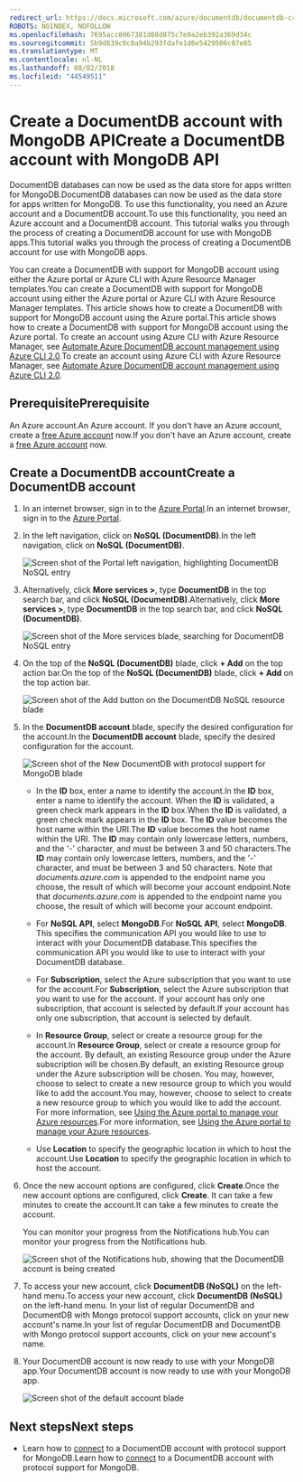 ```yaml
---
redirect_url: https://docs.microsoft.com/azure/documentdb/documentdb-create-account
ROBOTS: NOINDEX, NOFOLLOW
ms.openlocfilehash: 7695acc8067381d88d875c7e9a2eb392a369d34c
ms.sourcegitcommit: 5b9d839c0c0a94b293fdafe1d6e5429506c07e05
ms.translationtype: MT
ms.contentlocale: nl-NL
ms.lasthandoff: 08/02/2018
ms.locfileid: "44549511"
---
```

# <a name="create-a-documentdb-account-with-mongodb-api"></a><span data-ttu-id="39b70-101">Create a DocumentDB account with MongoDB API</span><span class="sxs-lookup"><span data-stu-id="39b70-101">Create a DocumentDB account with MongoDB API</span></span>
<span data-ttu-id="39b70-102">DocumentDB databases can now be used as the data store for apps written for MongoDB.</span><span class="sxs-lookup"><span data-stu-id="39b70-102">DocumentDB databases can now be used as the data store for apps written for MongoDB.</span></span> <span data-ttu-id="39b70-103">To use this functionality, you need an Azure account and a DocumentDB account.</span><span class="sxs-lookup"><span data-stu-id="39b70-103">To use this functionality, you need an Azure account and a DocumentDB account.</span></span> <span data-ttu-id="39b70-104">This tutorial walks you through the process of creating a DocumentDB account for use with MongoDB apps.</span><span class="sxs-lookup"><span data-stu-id="39b70-104">This tutorial walks you through the process of creating a DocumentDB account for use with MongoDB apps.</span></span> 

<span data-ttu-id="39b70-105">You can create a DocumentDB with support for MongoDB account using either the Azure portal or Azure CLI with Azure Resource Manager templates.</span><span class="sxs-lookup"><span data-stu-id="39b70-105">You can create a DocumentDB with support for MongoDB account using either the Azure portal or Azure CLI with Azure Resource Manager templates.</span></span> <span data-ttu-id="39b70-106">This article shows how to create a DocumentDB with support for MongoDB account using the Azure portal.</span><span class="sxs-lookup"><span data-stu-id="39b70-106">This article shows how to create a DocumentDB with support for MongoDB account using the Azure portal.</span></span> <span data-ttu-id="39b70-107">To create an account using Azure CLI with Azure Resource Manager, see [Automate Azure DocumentDB account management using Azure CLI 2.0](documentdb-automation-resource-manager-cli.md).</span><span class="sxs-lookup"><span data-stu-id="39b70-107">To create an account using Azure CLI with Azure Resource Manager, see [Automate Azure DocumentDB account management using Azure CLI 2.0](documentdb-automation-resource-manager-cli.md).</span></span>

## <a name="prerequisite"></a><span data-ttu-id="39b70-108">Prerequisite</span><span class="sxs-lookup"><span data-stu-id="39b70-108">Prerequisite</span></span>
<span data-ttu-id="39b70-109">An Azure account.</span><span class="sxs-lookup"><span data-stu-id="39b70-109">An Azure account.</span></span> <span data-ttu-id="39b70-110">If you don't have an Azure account, create a [free Azure account](https://azure.microsoft.com/free/) now.</span><span class="sxs-lookup"><span data-stu-id="39b70-110">If you don't have an Azure account, create a [free Azure account](https://azure.microsoft.com/free/) now.</span></span>
## <a name="create-a-documentdb-account"></a><span data-ttu-id="39b70-111">Create a DocumentDB account</span><span class="sxs-lookup"><span data-stu-id="39b70-111">Create a DocumentDB account</span></span>

1. <span data-ttu-id="39b70-112">In an internet browser, sign in to the [Azure Portal](https://portal.azure.com).</span><span class="sxs-lookup"><span data-stu-id="39b70-112">In an internet browser, sign in to the [Azure Portal](https://portal.azure.com).</span></span>
2. <span data-ttu-id="39b70-113">In the left navigation, click on **NoSQL (DocumentDB)**.</span><span class="sxs-lookup"><span data-stu-id="39b70-113">In the left navigation, click on **NoSQL (DocumentDB)**.</span></span>

    ![Screen shot of the Portal left navigation, highlighting DocumentDB NoSQL entry](https://docstestmedia1.blob.core.windows.net/azure-media/articles/documentdb/media/documentdb-create-mongodb-account/portalleftnav.png)

3. <span data-ttu-id="39b70-115">Alternatively, click **More services >**, type **DocumentDB** in the top search bar, and click **NoSQL (DocumentDB)**.</span><span class="sxs-lookup"><span data-stu-id="39b70-115">Alternatively, click **More services >**, type **DocumentDB** in the top search bar, and click **NoSQL (DocumentDB)**.</span></span>

    ![Screen shot of the More services blade, searching for DocumentDB NoSQL entry](https://docstestmedia1.blob.core.windows.net/azure-media/articles/documentdb/media/documentdb-create-mongodb-account/more-services-search.PNG)

4. <span data-ttu-id="39b70-117">On the top of the **NoSQL (DocumentDB)** blade, click **+ Add** on the top action bar.</span><span class="sxs-lookup"><span data-stu-id="39b70-117">On the top of the **NoSQL (DocumentDB)** blade, click **+ Add** on the top action bar.</span></span>

    ![Screen shot of the Add button on the DocumentDB NoSQL resource blade](https://docstestmedia1.blob.core.windows.net/azure-media/articles/documentdb/media/documentdb-create-mongodb-account/add-documentdb-account.PNG)

5. <span data-ttu-id="39b70-119">In the **DocumentDB account** blade, specify the desired configuration for the account.</span><span class="sxs-lookup"><span data-stu-id="39b70-119">In the **DocumentDB account** blade, specify the desired configuration for the account.</span></span>

   ![Screen shot of the New DocumentDB with protocol support for MongoDB blade](https://docstestmedia1.blob.core.windows.net/azure-media/articles/documentdb/media/documentdb-create-mongodb-account/create-documentdb-mongodb-account.png)

    - <span data-ttu-id="39b70-121">In the **ID** box, enter a name to identify the account.</span><span class="sxs-lookup"><span data-stu-id="39b70-121">In the **ID** box, enter a name to identify the account.</span></span>  <span data-ttu-id="39b70-122">When the **ID** is validated, a green check mark appears in the **ID** box.</span><span class="sxs-lookup"><span data-stu-id="39b70-122">When the **ID** is validated, a green check mark appears in the **ID** box.</span></span> <span data-ttu-id="39b70-123">The **ID** value becomes the host name within the URI.</span><span class="sxs-lookup"><span data-stu-id="39b70-123">The **ID** value becomes the host name within the URI.</span></span> <span data-ttu-id="39b70-124">The **ID** may contain only lowercase letters, numbers, and the '-' character, and must be between 3 and 50 characters.</span><span class="sxs-lookup"><span data-stu-id="39b70-124">The **ID** may contain only lowercase letters, numbers, and the '-' character, and must be between 3 and 50 characters.</span></span> <span data-ttu-id="39b70-125">Note that *documents.azure.com* is appended to the endpoint name you choose, the result of which will become your account endpoint.</span><span class="sxs-lookup"><span data-stu-id="39b70-125">Note that *documents.azure.com* is appended to the endpoint name you choose, the result of which will become your account endpoint.</span></span>

    - <span data-ttu-id="39b70-126">For **NoSQL API**, select **MongoDB**.</span><span class="sxs-lookup"><span data-stu-id="39b70-126">For **NoSQL API**, select **MongoDB**.</span></span> <span data-ttu-id="39b70-127">This specifies the communication API you would like to use to interact with your DocumentDB database.</span><span class="sxs-lookup"><span data-stu-id="39b70-127">This specifies the communication API you would like to use to interact with your DocumentDB database.</span></span>

    - <span data-ttu-id="39b70-128">For **Subscription**, select the Azure subscription that you want to use for the account.</span><span class="sxs-lookup"><span data-stu-id="39b70-128">For **Subscription**, select the Azure subscription that you want to use for the account.</span></span> <span data-ttu-id="39b70-129">If your account has only one subscription, that account is selected by default.</span><span class="sxs-lookup"><span data-stu-id="39b70-129">If your account has only one subscription, that account is selected by default.</span></span>

    - <span data-ttu-id="39b70-130">In **Resource Group**, select or create a resource group for the account.</span><span class="sxs-lookup"><span data-stu-id="39b70-130">In **Resource Group**, select or create a resource group for the account.</span></span>  <span data-ttu-id="39b70-131">By default, an existing Resource group under the Azure subscription will be chosen.</span><span class="sxs-lookup"><span data-stu-id="39b70-131">By default, an existing Resource group under the Azure subscription will be chosen.</span></span>  <span data-ttu-id="39b70-132">You may, however, choose to select to create a new resource group to which you would like to add the account.</span><span class="sxs-lookup"><span data-stu-id="39b70-132">You may, however, choose to select to create a new resource group to which you would like to add the account.</span></span> <span data-ttu-id="39b70-133">For more information, see [Using the Azure portal to manage your Azure resources](../azure-portal/resource-group-portal.md).</span><span class="sxs-lookup"><span data-stu-id="39b70-133">For more information, see [Using the Azure portal to manage your Azure resources](../azure-portal/resource-group-portal.md).</span></span>

    - <span data-ttu-id="39b70-134">Use **Location** to specify the geographic location in which to host the account.</span><span class="sxs-lookup"><span data-stu-id="39b70-134">Use **Location** to specify the geographic location in which to host the account.</span></span>

6. <span data-ttu-id="39b70-135">Once the new account options are configured, click **Create**.</span><span class="sxs-lookup"><span data-stu-id="39b70-135">Once the new account options are configured, click **Create**.</span></span>  <span data-ttu-id="39b70-136">It can take a few minutes to create the account.</span><span class="sxs-lookup"><span data-stu-id="39b70-136">It can take a few minutes to create the account.</span></span>

   <span data-ttu-id="39b70-137">You can monitor your progress from the Notifications hub.</span><span class="sxs-lookup"><span data-stu-id="39b70-137">You can monitor your progress from the Notifications hub.</span></span>  

   ![Screen shot of the Notifications hub, showing that the DocumentDB account is being created](https://docstestmedia1.blob.core.windows.net/azure-media/articles/documentdb/media/documentdb-create-mongodb-account/create-documentdb-mongodb-deployment-status.png)  

7. <span data-ttu-id="39b70-139">To access your new account, click **DocumentDB (NoSQL)** on the left-hand menu.</span><span class="sxs-lookup"><span data-stu-id="39b70-139">To access your new account, click **DocumentDB (NoSQL)** on the left-hand menu.</span></span> <span data-ttu-id="39b70-140">In your list of regular DocumentDB and DocumentDB with Mongo protocol support accounts, click on your new account's name.</span><span class="sxs-lookup"><span data-stu-id="39b70-140">In your list of regular DocumentDB and DocumentDB with Mongo protocol support accounts, click on your new account's name.</span></span>
8. <span data-ttu-id="39b70-141">Your DocumentDB account is now ready to use with your MongoDB app.</span><span class="sxs-lookup"><span data-stu-id="39b70-141">Your DocumentDB account is now ready to use with your MongoDB app.</span></span>

   ![Screen shot of the default account blade](https://docstestmedia1.blob.core.windows.net/azure-media/articles/documentdb/media/documentdb-create-mongodb-account/defaultaccountblade.png)

## <a name="next-steps"></a><span data-ttu-id="39b70-143">Next steps</span><span class="sxs-lookup"><span data-stu-id="39b70-143">Next steps</span></span>
* <span data-ttu-id="39b70-144">Learn how to [connect](documentdb-connect-mongodb-account.md) to a DocumentDB account with protocol support for MongoDB.</span><span class="sxs-lookup"><span data-stu-id="39b70-144">Learn how to [connect](documentdb-connect-mongodb-account.md) to a DocumentDB account with protocol support for MongoDB.</span></span>







